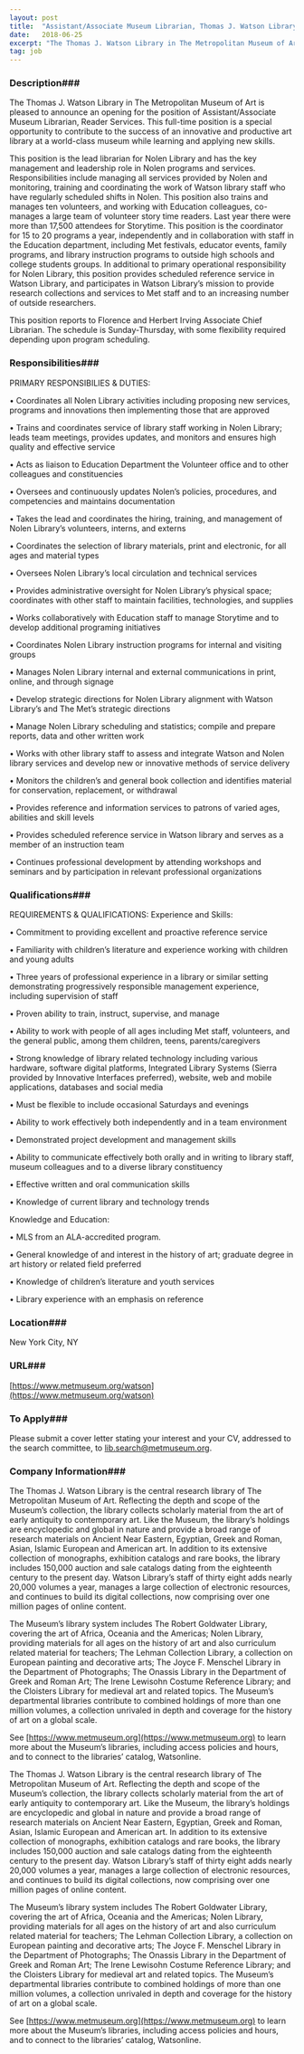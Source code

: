 ```yaml
---
layout: post
title:  "Assistant/Associate Museum Librarian, Thomas J. Watson Library at the Metropolitan Museum of Art, NYC, NY - Thomas J. Watson Library at the Metropolitan Museum of Art, NYC, NY"
date:   2018-06-25
excerpt: "The Thomas J. Watson Library in The Metropolitan Museum of Art is pleased to announce an opening for the position of Assistant/Associate Museum Librarian, Reader Services. This full-time position is a special opportunity to contribute to the success of an innovative and productive art library at a world-class museum while..."
tag: job
---
```


### Description###

The Thomas J. Watson Library in The Metropolitan Museum of Art is pleased to announce an opening for the position of Assistant/Associate Museum Librarian, Reader Services. This full-time position is a special opportunity to contribute to the success of an innovative and productive art library at a world-class museum while learning and applying new skills.
 
This position is the lead librarian for Nolen Library and has the key management and leadership role in Nolen programs and services. Responsibilities include managing all services provided by Nolen and monitoring, training and coordinating the work of Watson library staff who have regularly scheduled shifts in Nolen. This position also trains and manages ten volunteers, and working with Education colleagues, co-manages a large team of volunteer story time readers. Last year there were more than 17,500 attendees for Storytime. This position is the coordinator for 15 to 20 programs a year, independently and in collaboration with staff in the Education department, including Met festivals, educator events, family programs, and library instruction programs to outside high schools and college students groups. In additional to primary operational responsibility for Nolen Library, this position provides scheduled reference service in Watson Library, and participates in Watson Library’s mission to provide research collections and services to Met staff and to an increasing number of outside researchers.

This position reports to Florence and Herbert Irving Associate Chief Librarian. The schedule is Sunday-Thursday, with some flexibility required depending upon program scheduling.



### Responsibilities###

PRIMARY RESPONSIBILIES & DUTIES:

• 	Coordinates all Nolen Library activities including proposing new services, programs and innovations then implementing those that are approved

• 	Trains and coordinates service of library staff working in Nolen Library; leads team meetings, provides updates, and monitors and ensures high quality and effective service

• 	Acts as liaison to Education Department the Volunteer office and to other colleagues and constituencies 

• 	Oversees and continuously updates Nolen’s policies, procedures, and competencies and maintains documentation

• 	Takes the lead and coordinates the hiring, training, and management of Nolen Library’s volunteers, interns, and externs

• 	Coordinates the selection of library materials, print and electronic, for all ages and material types 

• 	Oversees Nolen Library’s local circulation and technical services

• 	Provides administrative oversight for Nolen Library’s physical space; coordinates with other staff to maintain facilities, technologies, and supplies

• 	Works collaboratively with Education staff to manage Storytime and to develop additional programing initiatives

• 	Coordinates Nolen Library instruction programs for internal and visiting groups

• 	Manages Nolen Library internal and external communications in print, online, and through signage 

• 	Develop strategic directions for Nolen Library alignment with Watson Library’s and The Met’s strategic directions

• 	Manage Nolen Library scheduling and statistics; compile and prepare reports, data and other written work

• 	Works with other library staff to  assess and integrate Watson and Nolen library services and develop new or innovative methods of service delivery

• 	Monitors the children’s and general book collection and identifies material for conservation, replacement, or withdrawal

• 	Provides reference and  information services to patrons of varied ages, abilities and skill levels

• 	Provides scheduled reference service in Watson library and serves as a member of an instruction team

• 	Continues professional development by attending workshops and seminars and by participation in relevant professional organizations



### Qualifications###

REQUIREMENTS & QUALIFICATIONS:
Experience and Skills:

• 	Commitment to providing excellent and proactive reference service

• 	Familiarity with children’s literature and experience working with children and young adults

• 	Three years of professional experience in a library or similar setting demonstrating progressively responsible management experience, including supervision of staff 

• 	Proven ability to train, instruct, supervise, and manage 

• 	Ability to work with people of all ages including Met staff, volunteers, and the general public, among them children, teens, parents/caregivers

• 	Strong knowledge of library related technology including various hardware, software digital platforms, Integrated Library Systems (Sierra provided by Innovative Interfaces preferred), website, web and mobile applications, databases and social media 

• 	Must be flexible to include occasional Saturdays and evenings

• 	Ability to work effectively both independently and in a team environment

• 	Demonstrated project development and management skills

• 	Ability to communicate effectively both orally and in writing to library staff, museum colleagues and to a diverse library constituency

• 	Effective written and oral communication skills

• 	Knowledge of current library and technology trends

Knowledge and Education:

• 	MLS from an ALA-accredited program.

• 	General knowledge of and interest in the history of art; graduate degree in 
 art history or related field preferred

• 	Knowledge of children’s literature and youth services

• 	Library experience with an emphasis on reference





### Location###

New York City, NY


### URL###

[https://www.metmuseum.org/watson](https://www.metmuseum.org/watson)

### To Apply###

Please submit a cover letter stating your interest and your CV, addressed to the search committee, to lib.search@metmuseum.org.


### Company Information###

The Thomas J. Watson Library is the central research library of The Metropolitan Museum of Art. Reflecting the depth and scope of the Museum’s collection, the library collects scholarly material from the art of early antiquity to contemporary art. Like the Museum, the library’s holdings are encyclopedic and global in nature and provide a broad range of research materials on Ancient Near Eastern, Egyptian, Greek and Roman, Asian, Islamic European and American art. In addition to its extensive collection of monographs, exhibition catalogs and rare books, the library includes 150,000 auction and sale catalogs dating from the eighteenth century to the present day. Watson Library’s staff of thirty eight adds nearly 20,000 volumes a year, manages a large collection of electronic resources, and continues to build its digital collections, now comprising over one million pages of online content.
 
The Museum’s library system includes The Robert Goldwater Library, covering the art of Africa, Oceania and the Americas; Nolen Library, providing materials for all ages on the history of art and also curriculum related material for teachers; The Lehman Collection Library, a collection on European painting and decorative arts; The Joyce F. Menschel Library in the Department of Photographs; The Onassis Library in the Department of Greek and Roman Art; The Irene Lewisohn Costume Reference Library; and the Cloisters Library for medieval art and related topics. The Museum’s departmental libraries contribute to combined holdings of more than one million volumes, a collection unrivaled in depth and coverage for the history of art on a global scale.
 
See [https://www.metmuseum.org](https://www.metmuseum.org) to learn more about the Museum’s libraries, including access policies and hours, and to connect to the libraries’ catalog, Watsonline. 

The Thomas J. Watson Library is the central research library of The Metropolitan Museum of Art. Reflecting the depth and scope of the Museum’s collection, the library collects scholarly material from the art of early antiquity to contemporary art. Like the Museum, the library’s holdings are encyclopedic and global in nature and provide a broad range of research materials on Ancient Near Eastern, Egyptian, Greek and Roman, Asian, Islamic European and American art. In addition to its extensive collection of monographs, exhibition catalogs and rare books, the library includes 150,000 auction and sale catalogs dating from the eighteenth century to the present day. Watson Library’s staff of thirty eight adds nearly 20,000 volumes a year, manages a large collection of electronic resources, and continues to build its digital collections, now comprising over one million pages of online content.
 
The Museum’s library system includes The Robert Goldwater Library, covering the art of Africa, Oceania and the Americas; Nolen Library, providing materials for all ages on the history of art and also curriculum related material for teachers; The Lehman Collection Library, a collection on European painting and decorative arts; The Joyce F. Menschel Library in the Department of Photographs; The Onassis Library in the Department of Greek and Roman Art; The Irene Lewisohn Costume Reference Library; and the Cloisters Library for medieval art and related topics. The Museum’s departmental libraries contribute to combined holdings of more than one million volumes, a collection unrivaled in depth and coverage for the history of art on a global scale.
 
See [https://www.metmuseum.org](https://www.metmuseum.org) to learn more about the Museum’s libraries, including access policies and hours, and to connect to the libraries’ catalog, Watsonline.



